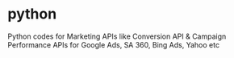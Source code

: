 # python
Python codes for Marketing APIs like Conversion API &amp; Campaign Performance APIs for Google Ads, SA 360, Bing Ads, Yahoo etc
